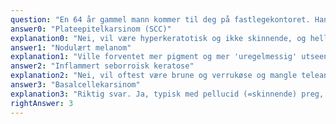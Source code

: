 ```yaml
---
question: "En 64 år gammel mann kommer til deg på fastlegekontoret. Han har i noen måneder merket en utvekst lateralt på kinnet, like foran øret. Den blør av og til. Du finner en knuteformet tumor med diameter 6 x 5 mm. Lesjonen har skinnende preg og tydelige teleangiektasier, men også litt brunfarge i kanten. Hva er mest sannsynlige diagnose?"
answer0: "Plateepitelkarsinom (SCC)"
explanation0: "Nei, vil være hyperkeratotisk og ikke skinnende, og heller ikke teleangiektasier."
answer1: "Nodulært melanom"
explanation1: "Ville forventet mer pigment og mer 'uregelmessig' utseende."
answer2: "Inflammert seborroisk keratose"
explanation2: "Nei, vil oftest være brune og verrukøse og mangle teleangiektasier."
answer3: "Basalcellekarsinom"
explanation3: "Riktig svar. Ja, typisk med pellucid (=skinnende) preg, teleangiektasier og glatt overflate. Ikke uvanlig med litt pigment i kanten."
rightAnswer: 3
---
```

